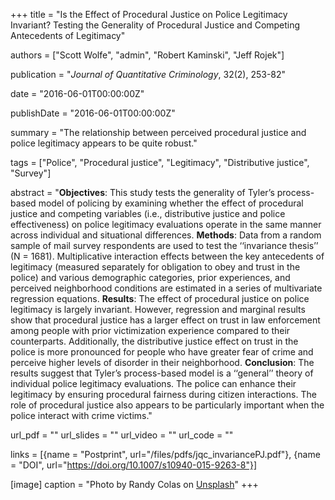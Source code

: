+++
title = "Is the Effect of Procedural Justice on Police Legitimacy Invariant? Testing the Generality of Procedural Justice and Competing Antecedents of Legitimacy"

authors = ["Scott Wolfe", "admin", "Robert Kaminski", "Jeff Rojek"]

publication = "*Journal of Quantitative Criminology*, 32(2), 253-82"

date = "2016-06-01T00:00:00Z"

publishDate = "2016-06-01T00:00:00Z"

summary = "The relationship between perceived procedural justice and police legitimacy appears to be quite robust."

tags = ["Police", "Procedural justice", "Legitimacy", "Distributive justice", "Survey"]

abstract = "**Objectives**: This study tests the generality of Tyler’s process-based model of policing by examining whether the effect of procedural justice and competing variables (i.e., distributive justice and police effectiveness) on police legitimacy evaluations operate in the same manner across individual and situational differences. **Methods**: Data from a random sample of mail survey respondents are used to test the ‘‘invariance thesis’’ (N = 1681). Multiplicative interaction effects between the key antecedents of legitimacy (measured separately for obligation to obey and trust in the police) and various demographic categories, prior experiences, and perceived neighborhood conditions are estimated in a series of multivariate regression equations. **Results**: The effect of procedural justice on police legitimacy is largely invariant. However, regression and marginal results show that procedural justice has a larger effect on trust in law enforcement among people with prior victimization experience compared to their counterparts. Additionally, the distributive justice effect on trust in the police is more pronounced for people who have greater fear of crime and perceive higher levels of disorder in their neighborhood. **Conclusion**: The results suggest that Tyler’s process-based model is a ‘‘general’’ theory of individual police legitimacy evaluations. The police can enhance their legitimacy by ensuring procedural fairness during citizen interactions. The role of procedural justice also appears to be particularly important when the police interact with crime victims."

url_pdf = ""
url_slides = ""
url_video = ""
url_code = ""

links = [{name = "Postprint", url="/files/pdfs/jqc_invariancePJ.pdf"}, {name = "DOI", url="https://doi.org/10.1007/s10940-015-9263-8"}]

[image]
  caption = "Photo by Randy Colas on [Unsplash](https://unsplash.com/photos/r2lq1VIyuO4)"
+++